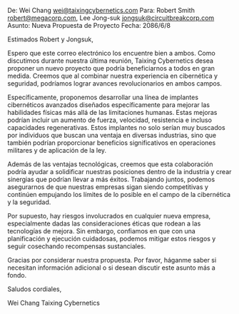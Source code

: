 De: Wei Chang <wei@taixingcybernetics.com>
Para: Robert Smith <robert@megacorp.com>, Lee Jong-suk <jongsuk@circuitbreakcorp.com>
Asunto: Nueva Propuesta de Proyecto
Fecha: 2086/6/8

Estimados Robert y Jongsuk,

Espero que este correo electrónico los encuentre bien a ambos. Como discutimos durante nuestra última reunión, Taixing Cybernetics desea proponer un nuevo proyecto que podría beneficiarnos a todos en gran medida. Creemos que al combinar nuestra experiencia en cibernética y seguridad, podríamos lograr avances revolucionarios en ambos campos.

Específicamente, proponemos desarrollar una línea de implantes cibernéticos avanzados diseñados específicamente para mejorar las habilidades físicas más allá de las limitaciones humanas. Estas mejoras podrían incluir un aumento de fuerza, velocidad, resistencia e incluso capacidades regenerativas. Estos implantes no solo serían muy buscados por individuos que buscan una ventaja en diversas industrias, sino que también podrían proporcionar beneficios significativos en operaciones militares y de aplicación de la ley.

Además de las ventajas tecnológicas, creemos que esta colaboración podría ayudar a solidificar nuestras posiciones dentro de la industria y crear sinergias que podrían llevar a más éxitos. Trabajando juntos, podemos asegurarnos de que nuestras empresas sigan siendo competitivas y continúen empujando los límites de lo posible en el campo de la cibernética y la seguridad.

Por supuesto, hay riesgos involucrados en cualquier nueva empresa, especialmente dadas las consideraciones éticas que rodean a las tecnologías de mejora. Sin embargo, confiamos en que con una planificación y ejecución cuidadosas, podemos mitigar estos riesgos y seguir cosechando recompensas sustanciales.

Gracias por considerar nuestra propuesta. Por favor, háganme saber si necesitan información adicional o si desean discutir este asunto más a fondo.

Saludos cordiales,

Wei Chang
Taixing Cybernetics
